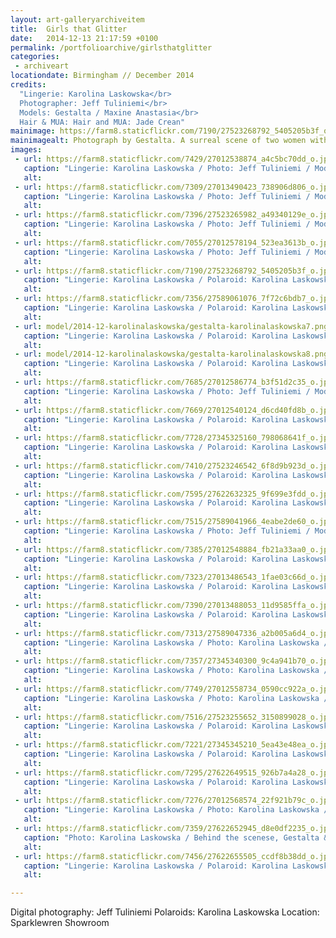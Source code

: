 ```yaml
---
layout: art-galleryarchiveitem
title:  Girls that Glitter
date:   2014-12-13 21:17:59 +0100
permalink: /portfolioarchive/girlsthatglitter
categories:
 - archiveart
locationdate: Birmingham // December 2014
credits:
  "Lingerie: Karolina Laskowska</br>
  Photographer: Jeff Tuliniemi</br>
  Models: Gestalta / Maxine Anastasia</br>
  Hair & MUA: Hair and MUA: Jade Crean"
mainimage: https://farm8.staticflickr.com/7190/27523268792_5405205b3f_o.jpg
mainimagealt: Photograph by Gestalta. A surreal scene of two women with their heads covered
images:
 - url: https://farm8.staticflickr.com/7429/27012538874_a4c5bc70dd_o.jpg
   caption: "Lingerie: Karolina Laskowska / Photo: Jeff Tuliniemi / Model: Gestalta"
   alt:
 - url: https://farm8.staticflickr.com/7309/27013490423_738906d806_o.jpg
   caption: "Lingerie: Karolina Laskowska / Photo: Jeff Tuliniemi / Model: Gestalta"
   alt:
 - url: https://farm8.staticflickr.com/7396/27523265982_a49340129e_o.jpg
   caption: "Lingerie: Karolina Laskowska / Photo: Jeff Tuliniemi / Models: Gestalta & Maxine"
   alt:
 - url: https://farm8.staticflickr.com/7055/27012578194_523ea3613b_o.jpg
   caption: "Lingerie: Karolina Laskowska / Photo: Jeff Tuliniemi / Model: Gestalta"
   alt:
 - url: https://farm8.staticflickr.com/7190/27523268792_5405205b3f_o.jpg
   caption: "Lingerie: Karolina Laskowska / Polaroid: Karolina Laskowska / Models: Gestalta & Maxine"
   alt:
 - url: https://farm8.staticflickr.com/7356/27589061076_7f72c6bdb7_o.jpg
   caption: "Lingerie: Karolina Laskowska / Polaroid: Karolina Laskowska / Models: Gestalta & Maxine"
   alt:
 - url: model/2014-12-karolinalaskowska/gestalta-karolinalaskowska7.png
   caption: "Lingerie: Karolina Laskowska / Polaroid: Karolina Laskowska / Model: Gestalta"
   alt:
 - url: model/2014-12-karolinalaskowska/gestalta-karolinalaskowska8.png
   caption: "Lingerie: Karolina Laskowska / Polaroid: Karolina Laskowska / Model: Gestalta"
   alt:
 - url: https://farm8.staticflickr.com/7685/27012586774_b3f51d2c35_o.jpg
   caption: "Lingerie: Karolina Laskowska / Photo: Jeff Tuliniemi / Model: Gestalta"
   alt:
 - url: https://farm8.staticflickr.com/7669/27012540124_d6cd40fd8b_o.jpg
   caption: "Lingerie: Karolina Laskowska / Polaroid: Karolina Laskowska / Model: Gestalta"
   alt:
 - url: https://farm8.staticflickr.com/7728/27345325160_798068641f_o.jpg
   caption: "Lingerie: Karolina Laskowska / Polaroid: Karolina Laskowska / Model: Gestalta"
   alt:
 - url: https://farm8.staticflickr.com/7410/27523246542_6f8d9b923d_o.jpg
   caption: "Lingerie: Karolina Laskowska / Polaroid: Karolina Laskowska / Model: Gestalta"
   alt:
 - url: https://farm8.staticflickr.com/7595/27622632325_9f699e3fdd_o.jpg
   caption: "Lingerie: Karolina Laskowska / Polaroid: Karolina Laskowska / Model: Gestalta"
   alt:
 - url: https://farm8.staticflickr.com/7515/27589041966_4eabe2de60_o.jpg
   caption: "Lingerie: Karolina Laskowska / Photo: Jeff Tuliniemi / Models: Gestalta & Maxine"
   alt:
 - url: https://farm8.staticflickr.com/7385/27012548884_fb21a33aa0_o.jpg
   caption: "Lingerie: Karolina Laskowska / Polaroid: Karolina Laskowska / Model: Gestalta"
   alt:
 - url: https://farm8.staticflickr.com/7323/27013486543_1fae03c66d_o.jpg
   caption: "Lingerie: Karolina Laskowska / Polaroid: Karolina Laskowska / Model: Gestalta"
   alt:
 - url: https://farm8.staticflickr.com/7390/27013488053_11d9585ffa_o.jpg
   caption: "Lingerie: Karolina Laskowska / Polaroid: Karolina Laskowska / Models: Gestalta & Maxine"
   alt:
 - url: https://farm8.staticflickr.com/7313/27589047336_a2b005a6d4_o.jpg
   caption: "Lingerie: Karolina Laskowska / Photo: Karolina Laskowska / Models: Gestalta & Maxine"
   alt:
 - url: https://farm8.staticflickr.com/7357/27345340300_9c4a941b70_o.jpg
   caption: "Lingerie: Karolina Laskowska / Photo: Karolina Laskowska / Models: Gestalta & Maxine"
   alt:
 - url: https://farm8.staticflickr.com/7749/27012558734_0590cc922a_o.jpg
   caption: "Lingerie: Karolina Laskowska / Photo: Karolina Laskowska / Models: Gestalta & Maxine"
   alt:
 - url: https://farm8.staticflickr.com/7516/27523255652_3150899028_o.jpg
   caption: "Lingerie: Karolina Laskowska / Polaroid: Karolina Laskowska / Models: Gestalta & Maxine"
   alt:
 - url: https://farm8.staticflickr.com/7221/27345345210_5ea43e48ea_o.jpg
   caption: "Lingerie: Karolina Laskowska / Polaroid: Karolina Laskowska / Models: Gestalta & Maxine"
   alt:
 - url: https://farm8.staticflickr.com/7295/27622649515_926b7a4a28_o.jpg
   caption: "Lingerie: Karolina Laskowska / Polaroid: Karolina Laskowska / Models: Gestalta & Maxine"
   alt:
 - url: https://farm8.staticflickr.com/7276/27012568574_22f921b79c_o.jpg
   caption: "Lingerie: Karolina Laskowska / Photo: Karolina Laskowska / Model: Gestalta"
   alt:
 - url: https://farm8.staticflickr.com/7359/27622652945_d8e0df2235_o.jpg
   caption: "Photo: Karolina Laskowska / Behind the scenese, Gestalta & Jade Crean"
   alt:
 - url: https://farm8.staticflickr.com/7456/27622655505_ccdf8b38dd_o.jpg
   caption: "Lingerie: Karolina Laskowska / Polaroid: Karolina Laskowska / Models: Gestalta & Maxine"
   alt:  

---
```

Digital photography: Jeff Tuliniemi
Polaroids: Karolina Laskowska
Location: Sparklewren Showroom
